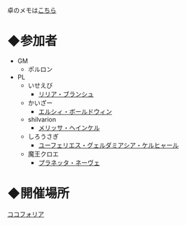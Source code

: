 卓のメモは[こちら](/AGardenWithoutStars/memo.md)

# ◆参加者
- GM
  - ポルロン
- PL
  - いせえび
    - [リリア・ブランシュ](https://trpg.x0.com/ytsheet2/sw2.5/?id=GTsEKi)
  - かいざー
    - [エルシィ・ボールドウィン](https://trpg.x0.com/ytsheet2/sw2.5/?id=k4MtX0)
  - shilvarion
    - [メリッサ・ヘインケル](https://trpg.x0.com/ytsheet2/sw2.5/?id=JSFn2p)
  - しろうさぎ
    - [ユーフェリエス・グェルダミアシア・ケルヒャール](https://trpg.x0.com/ytsheet2/sw2.5/?id=ehorbo)
  - 魔王クロエ
    - [プラネッタ・ネーヴェ](https://yutorize.2-d.jp/ytsheet/sw2.5/?id=gXbjKl)


# ◆開催場所
[ココフォリア](https://ccfolia.com/rooms/zRwV-UyNh)

